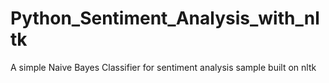 # Python_Sentiment_Analysis_with_nltk
A simple Naive Bayes Classifier for sentiment analysis sample built on nltk

